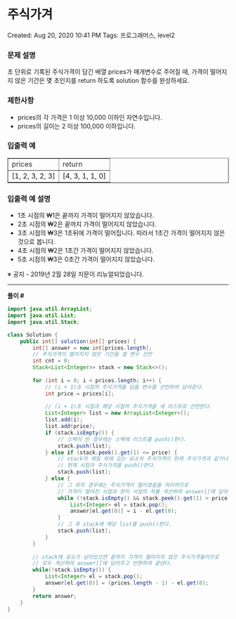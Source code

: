 # 주식가겨

Created: Aug 20, 2020 10:41 PM
Tags: 프로그래머스, level2

### **문제 설명**

초 단위로 기록된 주식가격이 담긴 배열 prices가 매개변수로 주어질 때, 가격이 떨어지지 않은 기간은 몇 초인지를 return 하도록 solution 함수를 완성하세요.

### 제한사항

- prices의 각 가격은 1 이상 10,000 이하인 자연수입니다.
- prices의 길이는 2 이상 100,000 이하입니다.

### 입출력 예

<table style="border-collapse: collapse; width: 100%;" border="1"><tbody><tr><td><span style="color: #333333;">prices</span></td><td><span style="color: #333333;">return</span></td></tr><tr><td>[1, 2, 3, 2, 3]</td><td>[4, 3, 1, 1, 0]</td></tr></tbody></table>

### 입출력 예 설명

- 1초 시점의 ₩1은 끝까지 가격이 떨어지지 않았습니다.
- 2초 시점의 ₩2은 끝까지 가격이 떨어지지 않았습니다.
- 3초 시점의 ₩3은 1초뒤에 가격이 떨어집니다. 따라서 1초간 가격이 떨어지지 않은 것으로 봅니다.
- 4초 시점의 ₩2은 1초간 가격이 떨어지지 않았습니다.
- 5초 시점의 ₩3은 0초간 가격이 떨어지지 않았습니다.

※ 공지 - 2019년 2월 28일 지문이 리뉴얼되었습니다.

---

**풀이 #**

```java
import java.util.ArrayList;
import java.util.List;
import java.util.Stack;

class Solution {
	public int[] solution(int[] prices) {
		int[] answer = new int[prices.length];
		// 주식가격이 떨어지지 않은 기간을 셀 변수 선언
		int cnt = 0;
		Stack<List<Integer>> stack = new Stack<>();
		
		for (int i = 0; i < prices.length; i++) {
			// (i + 1)초 시점의 주식가격을 담을 변수를 선언하여 담아준다.
			int price = prices[i];
			
			// (i + 1)초 시점과 해당 시점의 주식가격을 새 리스트로 선언한다.
			List<Integer> list = new ArrayList<Integer>();
			list.add(i);
			list.add(price);
			if (stack.isEmpty()) {
				// 스택이 빈 경우에는 스택에 리스트를 push()한다.
				stack.push(list);
			} else if (stack.peek().get(1) <= price) {
				// stack의 제일 위에 있는 요소의 주식가격이 현재 주식가격과 같거나 작을 경우에는 주식가격이 떨어지지 않았으므로
				// 현재 시점과 주식가격을 push()한다.
				stack.push(list);
			} else {
				// 그 외의 경우에는 주식가격이 떨어졌음을 의미하므로
                // 가격이 떨어진 시점과 현지 서점의 차를 게산하여 answer[]에 담아준다.
				while (!stack.isEmpty() && stack.peek().get(1) > price) {
					List<Integer> el = stack.pop();
					answer[el.get(0)] = i - el.get(0); 
				}
				// 그 후 stack에 해당 list를 push()한다.
				stack.push(list);
			}
		}
		
		// stack에 요소가 남아있으면 끝까지 가격이 떨어지지 않은 주식가격들이므로
		// 모두 계산하여 answer[]에 담아주고 반환하여 끝낸다.
		while(!stack.isEmpty()) {
			List<Integer> el = stack.pop();
			answer[el.get(0)] = (prices.length - 1) - el.get(0); 
		}
		return answer;
	}
}
```